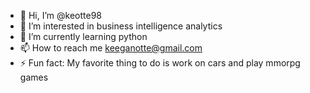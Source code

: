 - 👋 Hi, I’m @keotte98
- 👀 I’m interested in business intelligence analytics
- 🌱 I’m currently learning python
- 📫 How to reach me keeganotte@gmail.com
- ⚡ Fun fact: My favorite thing to do is work on cars and play mmorpg games

<!---
keotte98/keotte98 is a ✨ special ✨ repository because its `README.md` (this file) appears on your GitHub profile.
You can click the Preview link to take a look at your changes.
--->
